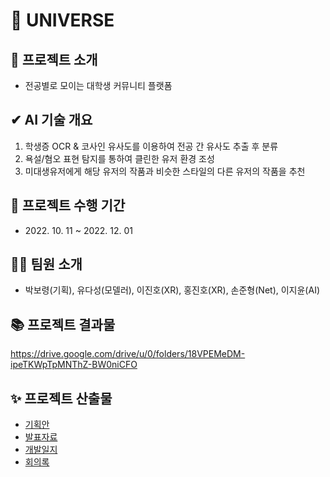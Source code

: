# 🌠 UNIVERSE

## 📌 프로젝트 소개

- 전공별로 모이는 대학생 커뮤니티 플랫폼

## ✔ AI 기술 개요
  1. 학생증 OCR & 코사인 유사도를 이용하여 전공 간 유사도 추출 후 분류 
  2. 욕설/혐오 표현 탐지를 통하여 클린한 유저 환경 조성
  3. 미대생유저에게 해당 유저의 작품과 비슷한 스타일의 다른 유저의 작품을 추천

## 📅 프로젝트 수행 기간

- 2022\. 10. 11 ~ 2022. 12. 01

## 🧑‍🚀 팀원 소개
- 박보령(기획), 유다성(모델러), 이진호(XR), 홍진호(XR), 손준형(Net), 이지윤(AI)


## 📚 프로젝트 결과물

https://drive.google.com/drive/u/0/folders/18VPEMeDM-ipeTKWpTpMNThZ-BW0niCFO


## ✨ 프로젝트 산출물
- [기획안](https://github.com/MusicSketch/Overview/tree/main)
- [발표자료](https://github.com/MusicSketch/Overview/tree/main)
- [개발일지](https://github.com/MusicSketch/Overview/tree/main)
- [회의록](https://github.com/MusicSketch/Overview/tree/main)
